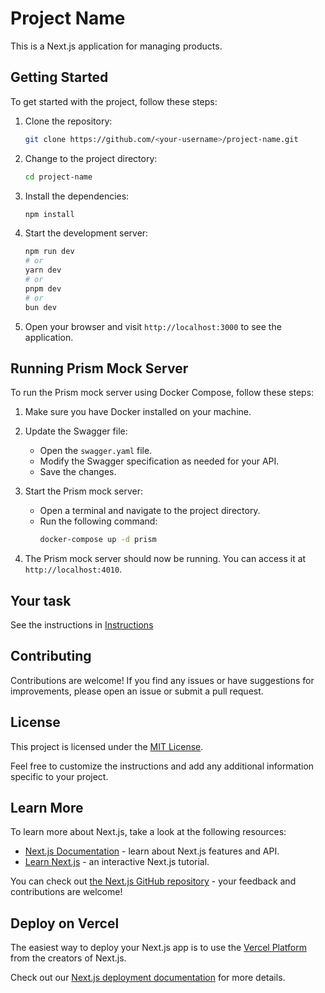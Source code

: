 # Project Name

This is a Next.js application for managing products.

## Getting Started

To get started with the project, follow these steps:

1. Clone the repository:
   ```bash
   git clone https://github.com/<your-username>/project-name.git
   ```

2. Change to the project directory:
   ```bash
   cd project-name
   ```

3. Install the dependencies:
   ```bash
   npm install
   ```

4. Start the development server:
   ```bash
   npm run dev
   # or
   yarn dev
   # or
   pnpm dev
   # or
   bun dev
    ```


5. Open your browser and visit `http://localhost:3000` to see the application.

## Running Prism Mock Server

To run the Prism mock server using Docker Compose, follow these steps:

1. Make sure you have Docker installed on your machine.

2. Update the Swagger file:
   - Open the `swagger.yaml` file.
   - Modify the Swagger specification as needed for your API.
   - Save the changes.

3. Start the Prism mock server:
   - Open a terminal and navigate to the project directory.
   - Run the following command:
     ```bash
     docker-compose up -d prism
     ```

4. The Prism mock server should now be running. You can access it at `http://localhost:4010`.

## Your task
See the instructions in [Instructions](INSTRUCTIONS.md)

## Contributing

Contributions are welcome! If you find any issues or have suggestions for improvements, please open an issue or submit a pull request.

## License

This project is licensed under the [MIT License](LICENSE).

Feel free to customize the instructions and add any additional information specific to your project.

## Learn More

To learn more about Next.js, take a look at the following resources:

- [Next.js Documentation](https://nextjs.org/docs) - learn about Next.js features and API.
- [Learn Next.js](https://nextjs.org/learn) - an interactive Next.js tutorial.

You can check out [the Next.js GitHub repository](https://github.com/vercel/next.js/) - your feedback and contributions are welcome!

## Deploy on Vercel

The easiest way to deploy your Next.js app is to use the [Vercel Platform](https://vercel.com/new?utm_medium=default-template&filter=next.js&utm_source=create-next-app&utm_campaign=create-next-app-readme) from the creators of Next.js.

Check out our [Next.js deployment documentation](https://nextjs.org/docs/deployment) for more details.

